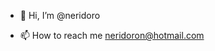 - 👋 Hi, I’m @neridoro

- 📫 How to reach me neridoron@hotmail.com
<!---
neridoro/neridoro is a ✨ special ✨ repository because its `README.md` (this file) appears on your GitHub profile.
You can click the Preview link to take a look at your changes.
--->
